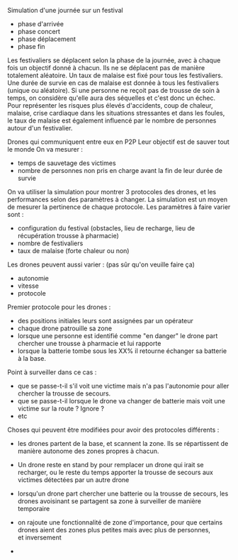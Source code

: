 Simulation d'une journée sur un festival 
- phase d'arrivée 
- phase concert
- phase déplacement 
- phase fin

Les festivaliers se déplacent selon la phase de la journée, avec à chaque fois un objectif donné à chacun. Ils ne se déplacent pas de manière totalement aléatoire. 
Un taux de malaise est fixé pour tous les festivaliers.
Une durée de survie en cas de malaise est donnée à tous les festivaliers (unique ou aléatoire). Si une personne ne reçoit pas de trousse de soin à temps, on considère qu'elle aura des séquelles et c'est donc un échec. 
Pour représenter les risques plus élevés d'accidents, coup de chaleur, malaise, crise cardiaque dans les situations stressantes et dans les foules, le taux de malaise est également influencé par le nombre de personnes autour d'un festivalier.


Drones qui communiquent entre eux en P2P
Leur objectif est de sauver tout le monde
On va mesurer : 
- temps de sauvetage des victimes 
- nombre de personnes non pris en charge avant la fin de leur durée de survie

On va utiliser la simulation pour montrer 3 protocoles des drones, et les performances selon des paramètres à changer. La simulation est un moyen de mesurer la pertinence de chaque protocole.
Les paramètres à faire varier sont :
- configuration du festival (obstacles, lieu de recharge, lieu de récupération trousse à pharmacie)
- nombre de festivaliers
- taux de malaise (forte chaleur ou non)


Les drones peuvent aussi varier : (pas sûr qu'on veuille faire ça)
- autonomie
- vitesse
- protocole 

Premier protocole pour les drones :

- des positions initiales leurs sont assignées par un opérateur 
- chaque drone patrouille sa zone
- lorsque une personne est identifié comme "en danger" le drone part chercher une trousse à pharmacie et lui rapporte
- lorsque la batterie tombe sous les XX% il retourne échanger sa batterie à la base. 

Point à surveiller dans ce cas : 
- que se passe-t-il s'il voit une victime mais n'a pas l'autonomie pour aller chercher la trousse de secours. 
- que se passe-t-il lorsque le drone va changer de batterie mais voit une victime sur la route ? Ignore ? 
- etc


Choses qui peuvent être modifiées pour avoir des protocoles différents :

- les drones partent de la base, et scannent la zone. Ils se répartissent de manière autonome des zones propres à chacun. 

- Un drone reste en stand by pour remplacer un drone qui irait se recharger, ou le reste du temps apporter la trousse de secours aux victimes détectées par un autre drone

- lorsqu'un drone part chercher une batterie ou la trousse de secours, les drones avoisinant se partagent sa zone à surveiller de manière temporaire 

- on rajoute une fonctionnalité de zone d'importance, pour que certains drones aient des zones plus petites mais avec plus de personnes, et inversement 
-
